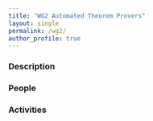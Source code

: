 ```yaml
---
title: "WG2 Automated Theorem Provers"
layout: single
permalink: /wg2/
author_profile: true
---
```


### Description
### People
### Activities